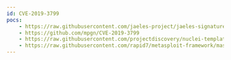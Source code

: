 ```yaml
---
id: CVE-2019-3799
pocs:
    - https://raw.githubusercontent.com/jaeles-project/jaeles-signatures/master/cves/spring-cloud-path-traversal-cve-2019-3799.yaml
    - https://github.com/mpgn/CVE-2019-3799
    - https://raw.githubusercontent.com/projectdiscovery/nuclei-templates/master/cves/CVE-2019-3799.yaml
    - https://raw.githubusercontent.com/rapid7/metasploit-framework/master/modules/auxiliary/scanner/http/springcloud_traversal.rb
---
```

